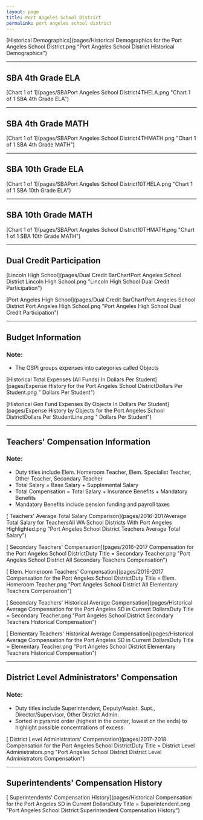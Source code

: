 ```yaml
---
layout: page
title: Port Angeles School District
permalink: port angeles school district
---
```



[Historical Demographics](pages/Historical Demographics for the Port Angeles School District.png "Port Angeles School District Historical Demographics")

___

## SBA 4th Grade ELA

[Chart 1 of 1](pages/SBAPort Angeles School District4THELA.png "Chart 1 of 1 SBA 4th Grade ELA")


___

## SBA 4th Grade MATH

[Chart 1 of 1](pages/SBAPort Angeles School District4THMATH.png "Chart 1 of 1 SBA 4th Grade MATH")


___

## SBA 10th Grade ELA

[Chart 1 of 1](pages/SBAPort Angeles School District10THELA.png "Chart 1 of 1 SBA 10th Grade ELA")


___

## SBA 10th Grade MATH

[Chart 1 of 1](pages/SBAPort Angeles School District10THMATH.png "Chart 1 of 1 SBA 10th Grade MATH")


___

## Dual Credit Participation

[Lincoln High School](pages/Dual Credit BarChartPort Angeles School District Lincoln High School.png "Lincoln High School Dual Credit Participation")

[Port Angeles High School](pages/Dual Credit BarChartPort Angeles School District Port Angeles High School.png "Port Angeles High School Dual Credit Participation")


___

## Budget Information
### Note:
- The OSPI groups expenses into categories called Objects

[Historical Total Expenses (All Funds) In Dollars Per Student](pages/Expense History for the Port Angeles School DistrictDollars Per Student.png " Dollars Per Student")

[Historical Gen Fund Expenses By Objects In Dollars Per Student](pages/Expense History by Objects for the Port Angeles School DistrictDollars Per StudentLine.png " Dollars Per Student")


___

## Teachers' Compensation Information
### Note:
- Duty titles include Elem. Homeroom Teacher, Elem. Specialist Teacher, Other Teacher, Secondary Teacher
- Total Salary = Base Salary + Supplemental Salary
- Total Compensation = Total Salary + Insurance Benefits + Mandatory Benefits
- Mandatory Benefits include pension funding and payroll taxes

[ Teachers' Average Total Salary Comparison](pages/2016-2017Average Total Salary for TeachersAll WA School Districts With Port Angeles Highlighted.png "Port Angeles School District Teachers Average Total Salary")

[ Secondary Teachers' Compensation](pages/2016-2017 Compensation for the Port Angeles School DistrictDuty Title = Secondary Teacher.png "Port Angeles School District All Secondary Teachers Compensation")

[ Elem. Homeroom Teachers' Compensation](pages/2016-2017 Compensation for the Port Angeles School DistrictDuty Title = Elem. Homeroom Teacher.png "Port Angeles School District All Elementary Teachers Compensation")

[ Secondary Teachers' Historical Average Compensation](pages/Historical Average Compensation for the Port Angeles SD in Current DollarsDuty Title = Secondary Teacher.png "Port Angeles School District Secondary Teachers Historical Compensation")

[ Elementary Teachers' Historical Average Compensation](pages/Historical Average Compensation for the Port Angeles SD in Current DollarsDuty Title = Elementary Teacher.png "Port Angeles School District Elementary Teachers Historical Compensation")


___

## District Level Administrators' Compensation

### Note:
- Duty titles include Superintendent, Deputy/Assist. Supt., Director/Supervisor, Other District Admin.
- Sorted in pyramid order (highest in the center, lowest on the ends) to highlight possible concentrations of excess.

[ District Level Administrators' Compensation](pages/2017-2018 Compensation for the Port Angeles School DistrictDuty Title = District Level Administrators.png "Port Angeles School District District Level Administrators Compensation")


___

## Superintendents' Compensation History

[ Superintendents' Compensation History](pages/Historical Compensation for the Port Angeles SD in Current DollarsDuty Title = Superintendent.png "Port Angeles School District Superintendent Compensation History")

